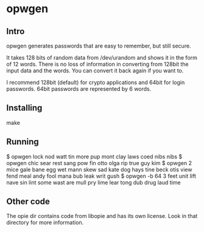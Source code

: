 opwgen
======

Intro
-----
opwgen generates passwords that are easy to remember, but still secure.

It takes 128 bits of random data from /dev/urandom and shows it in the
form of 12 words. There is no loss of information in converting from
128bit the input data and the words. You can convert it back again if
you want to.

I recommend 128bit (default) for crypto applications and 64bit for
login passwords. 64bit passwords are represented by 6 words.

Installing
----------
make

Running
-------

$ opwgen
lock nod watt tin more pup mont clay laws coed nibs nibs
$ opwgen
chic sear rest sang pow fin otto olga rip true guy kim
$ opwgen 2
mice gale bane egg wet mann skew sad kate dog hays tine
beck otis view fend meal andy fool mana bub leak writ gush
$ opwgen -b 64 3
feet unit lift nave sin lint
some wast are mull pry lime
lear tong dub drug laud time

Other code
----------
The opie dir contains code from libopie and has its own license. Look in
that directory for more information.
